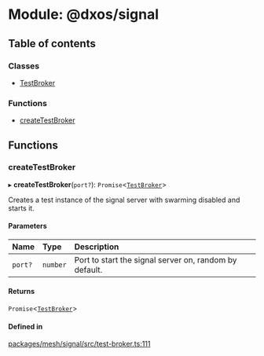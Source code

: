 # Module: @dxos/signal

## Table of contents

### Classes

- [TestBroker](../classes/dxos_signal.TestBroker.md)

### Functions

- [createTestBroker](dxos_signal.md#createtestbroker)

## Functions

### createTestBroker

▸ **createTestBroker**(`port?`): `Promise`<[`TestBroker`](../classes/dxos_signal.TestBroker.md)\>

Creates a test instance of the signal server with swarming disabled and starts it.

#### Parameters

| Name | Type | Description |
| :------ | :------ | :------ |
| `port?` | `number` | Port to start the signal server on, random by default. |

#### Returns

`Promise`<[`TestBroker`](../classes/dxos_signal.TestBroker.md)\>

#### Defined in

[packages/mesh/signal/src/test-broker.ts:111](https://github.com/dxos/dxos/blob/e3b936721/packages/mesh/signal/src/test-broker.ts#L111)
